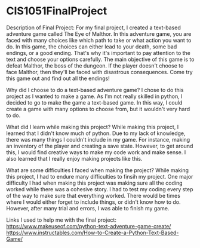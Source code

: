 # CIS1051FinalProject

Description of Final Project:
For my final project, I created a text-based adventure game called The Eye of Malthor. In this adventure game, you are faced with many choices like which path to take or what action you want to do. In this game, the choices can either lead to your death, some bad endings, or a good ending. That's why it's important to pay attention to the text and choose your options carefully. The main objective of this game is to defeat Malthor, the boss of the dungeon. If the player doesn't choose to face Malthor, then they'll be faced with disastrous consequences. Come try this game out and find out all the endings!

Why did I choose to do a text-based adventure game?
I chose to do this project as I wanted to make a game. As I'm not really skilled in python, I decided to go to make the game a text-based game. In this way, I could create a game with many options to choose from, but it wouldn't very hard to do.

What did I learn while making this project?
While making this project, I learned that I didn't know much of python. Due to my lack of knowledge, there was many things I couldn't include in my game. For instance, making an inventory of the player and creating a save state. However, to get around this, I would find creative ways to make my code work and make sense. I also learned that I really enjoy making projects like this. 

What are some difficulties I faced when making the project?
While making this project, I had to endure many difficulties to finsih my project. One major difficulty I had when making this project was making sure all the coding worked while there was a cohesive story. I had to test my coding every step of the way to make sure that everything worked. There would be times where I would either forget to include things, or didn't know how to do. However, after many trial and errors, I was able to finish my game.

Links I used to help me with the final project:
https://www.makeuseof.com/python-text-adventure-game-create/
https://www.instructables.com/How-to-Create-a-Python-Text-Based-Game/
